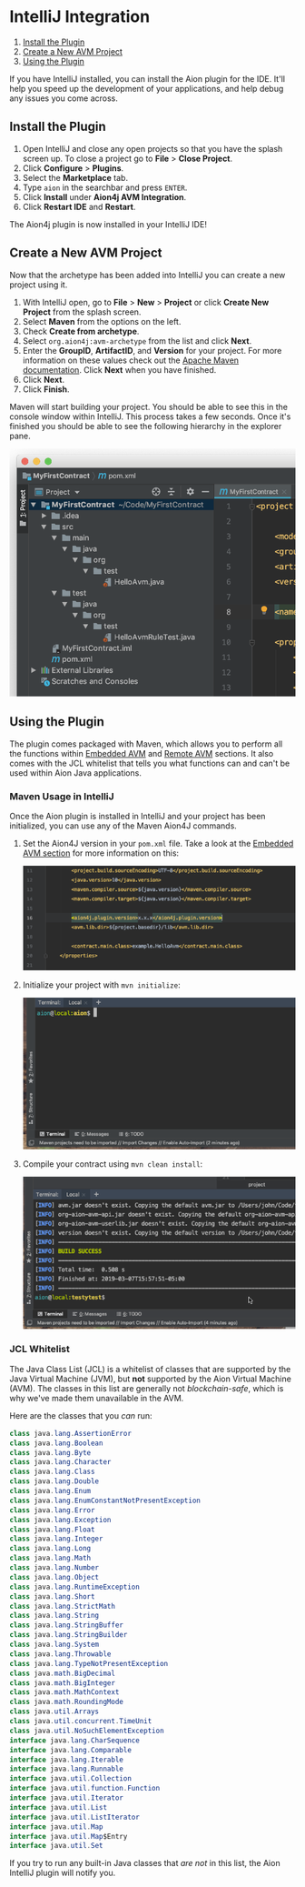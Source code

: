 # IntelliJ Integration

1. [Install the Plugin](#install-the-plugin)
2. [Create a New AVM Project](#create-a-new-avm-project)
3. [Using the Plugin](#using-the-plugin)

If you have IntelliJ installed, you can install the Aion plugin for the IDE. It'll help you speed up the development of your applications, and help debug any issues you come across.

## Install the Plugin

1. Open IntelliJ and close any open projects so that you have the splash screen up. To close a project go to **File** > **Close Project**.
2. Click **Configure** > **Plugins**.
3. Select the **Marketplace** tab.
4. Type `aion` in the searchbar and press `ENTER`.
5. Click **Install** under **Aion4j AVM Integration**.
6. Click **Restart IDE** and **Restart**.

The Aion4j plugin is now installed in your IntelliJ IDE!

## Create a New AVM Project

Now that the archetype has been added into IntelliJ you can create a new project using it.

1. With IntelliJ open, go to **File** > **New** > **Project** or click **Create New Project** from the splash screen.
2. Select **Maven** from the options on the left.
3. Check **Create from archetype**.
4. Select `org.aion4j:avm-archetype` from the list and click **Next**.
5. Enter the **GroupID**, **ArtifactID**, and **Version** for your project. For more information on these values check out the [Apache Maven documentation](https://maven.apache.org/guides/mini/guide-naming-conventions.html). Click **Next** when you have finished.
6. Click **Next**.
7. Click **Finish**.

Maven will start building your project. You should be able to see this in the console window within IntelliJ. This process takes a few seconds. Once it's finished you should be able to see the following hierarchy in the explorer pane.

![Explorer Pane](/aion-virtual-machine/maven-and-aion4j/images/explorer-pane.jpg)

## Using the Plugin

The plugin comes packaged with Maven, which allows you to perform all the functions within [Embedded AVM](embedded-avm) and [Remote AVM](remote-avm) sections. It also comes with the JCL whitelist that tells you what functions can and can't be used within Aion Java applications.

### Maven Usage in IntelliJ

Once the Aion plugin is installed in IntelliJ and your project has been initialized, you can use any of the Maven Aion4J commands.

1. Set the Aion4J version in your `pom.xml` file. Take a look at the [Embedded AVM section](embedded-avm) for more information on this:

    ![Editing the Aion4J Plugin Version](images/edit-version.gif)

2. Initialize your project with `mvn initialize`:

    ![Initialize your Project](images/mvn-initialize.gif)

3. Compile your contract using `mvn clean install`:

    ![Compile your Contract](images/mvn-clean-install.gif)

### JCL Whitelist

The Java Class List (JCL) is a whitelist of classes that are supported by the Java Virtual Machine (JVM), but **not** supported by the Aion Virtual Machine (AVM). The classes in this list are generally not _blockchain-safe_, which is why we've made them unavailable in the AVM. 

Here are the classes that you _can_ run:

```java
class java.lang.AssertionError
class java.lang.Boolean
class java.lang.Byte
class java.lang.Character
class java.lang.Class
class java.lang.Double
class java.lang.Enum
class java.lang.EnumConstantNotPresentException
class java.lang.Error
class java.lang.Exception
class java.lang.Float
class java.lang.Integer
class java.lang.Long
class java.lang.Math
class java.lang.Number
class java.lang.Object
class java.lang.RuntimeException
class java.lang.Short
class java.lang.StrictMath
class java.lang.String
class java.lang.StringBuffer
class java.lang.StringBuilder
class java.lang.System
class java.lang.Throwable
class java.lang.TypeNotPresentException
class java.math.BigDecimal
class java.math.BigInteger
class java.math.MathContext
class java.math.RoundingMode
class java.util.Arrays
class java.util.concurrent.TimeUnit
class java.util.NoSuchElementException
interface java.lang.CharSequence
interface java.lang.Comparable
interface java.lang.Iterable
interface java.lang.Runnable
interface java.util.Collection
interface java.util.function.Function
interface java.util.Iterator
interface java.util.List
interface java.util.ListIterator
interface java.util.Map
interface java.util.Map$Entry
interface java.util.Set
```

If you try to run any built-in Java classes that _are not_ in this list, the Aion IntelliJ plugin will notify you.